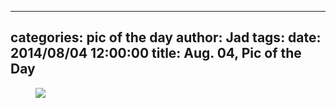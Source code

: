 
---
categories: pic of the day
author: Jad
tags: 
date: 2014/08/04 12:00:00
title: Aug. 04, Pic of the Day 
---

<figure>
<img src="/img/2014/08/04/img_20140804142418_medium.jpg" />
<figcaption></figcaption>
</figure>
